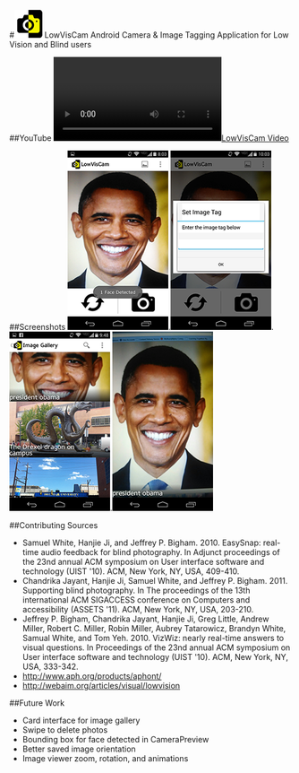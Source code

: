 #![logo](logo.png) LowVisCam
Android Camera &amp; Image Tagging Application for Low Vision and Blind users

##YouTube
[![LowVisCam Video](LowVisCam.mp4)](http://www.youtube.com/watch?v=uJMM3S1QqWA)

##Screenshots
![ScreenShot1](Screenshot_1.png).![ScreenShot2](Screenshot_2.png).![ScreenShot3](Screenshot_3.png).![ScreenShot4](Screenshot_4.png)

##Contributing Sources
- Samuel White, Hanjie Ji, and Jeffrey P. Bigham. 2010. EasySnap: real-time audio feedback for blind photography. In Adjunct proceedings of the 23nd annual ACM symposium on User interface software and technology (UIST '10). ACM, New York, NY, USA, 409-410. 
- Chandrika Jayant, Hanjie Ji, Samuel White, and Jeffrey P. Bigham. 2011. Supporting blind photography. In The proceedings of the 13th international ACM SIGACCESS conference on Computers and accessibility (ASSETS '11). ACM, New York, NY, USA, 203-210.
- Jeffrey P. Bigham, Chandrika Jayant, Hanjie Ji, Greg Little, Andrew Miller, Robert C. Miller, Robin Miller, Aubrey Tatarowicz, Brandyn White, Samual White, and Tom Yeh. 2010. VizWiz: nearly real-time answers to visual questions. In Proceedings of the 23nd annual ACM symposium on User interface software and technology (UIST '10). ACM, New York, NY, USA, 333-342.
- http://www.aph.org/products/aphont/
- http://webaim.org/articles/visual/lowvision

##Future Work
- Card interface for image gallery
- Swipe to delete photos
- Bounding box for face detected in CameraPreview
- Better saved image orientation
- Image viewer zoom, rotation, and animations
